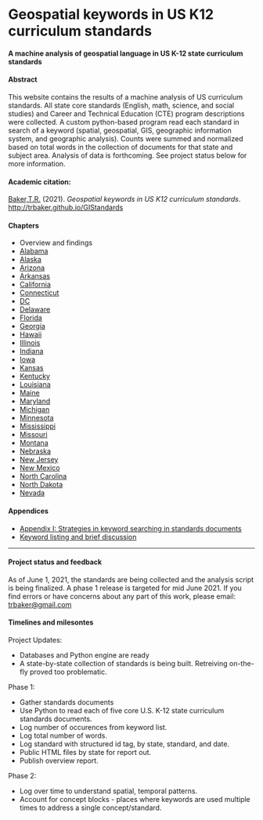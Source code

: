 # Geospatial keywords in US K12 curriculum standards
#### A machine analysis of geospatial language in US K-12 state curriculum standards

#### Abstract
This website contains the results of a machine analysis of US curriculum standards.  All state core standards (English, math, science, and social studies) and Career and Technical Education (CTE) program descriptions were collected.  A custom python-based program read each standard in search of a keyword (spatial, geospatial, GIS, geographic information system, and geographic analysis).  Counts were summed and normalized based on total words in the collection of documents for that state and subject area. Analysis of data is forthcoming. See project status below for more information.

#### Academic citation:
[Baker,T.R.](https://orcid.org/0000-0002-5005-9663) (2021). *Geospatial keywords in US K12 curriculum standards*. http://trbaker.github.io/GIStandards

#### Chapters
- Overview and findings
- [Alabama](AL.html)
- [Alaska](AK.html)
- [Arizona](AZ.html)
- [Arkansas](AR.html)
- [California](CA.html)
- [Connecticut](CT.html)
- [DC](DC.html)
- [Delaware](DE.html)
- [Florida](FL.html)
- [Georgia](GA.html)
- [Hawaii](HI.html)
- [Illinois](IL.html)
- [Indiana](ID.html)
- [Iowa](IA.html)
- [Kansas](KS.html)
- [Kentucky](KY.html)
- [Louisiana](LA.html)
- [Maine](ME.html)
- [Maryland](MD.html)
- [Michigan](MI.html)
- [Minnesota](MN.html)
- [Mississippi](MS.html)
- [Missouri](MO.html)
- [Montana](MT.html)
- [Nebraska](NE.html)
- [New Jersey](NJ.html)
- [New Mexico](NM.html)
- [North Carolina](NC.html)
- [North Dakota](ND.html)
- [Nevada](NV.html)

#### Appendices
- [Appendix I: Strategies in keyword searching in standards documents](appendix_search.md)
- [Keyword listing and brief discussion](appendix_keyword.md)

----------------------
#### Project status and feedback
As of June 1, 2021, the standards are being collected and the analysis script is being finalized.  A phase 1 release is targeted for mid  June 2021. If you find errors or have concerns about any part of this work, please email: trbaker@gmail.com

#### Timelines and milesontes
Project Updates:
- Databases and Python engine are ready
- A state-by-state collection of standards is being built. Retreiving on-the-fly proved too problematic.

 Phase 1:
- Gather standards documents
- Use Python to read each of five core U.S. K-12 state curriculum standards documents.
- Log number of occurences from keyword list.
- Log total number of words.
- Log standard with structured id tag, by state, standard, and date.
- Public HTML files by state for report out.
- Publish overview report.

Phase 2:
- Log over time to understand spatial, temporal patterns.
- Account for concept blocks - places where keywords are used multiple times to address a single concept/standard.


